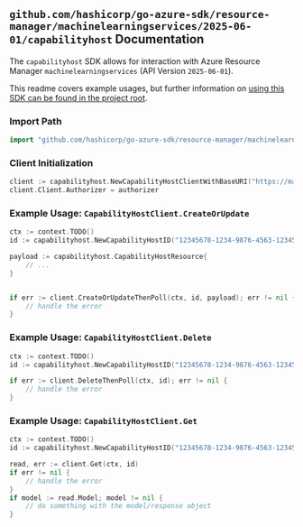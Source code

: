 
## `github.com/hashicorp/go-azure-sdk/resource-manager/machinelearningservices/2025-06-01/capabilityhost` Documentation

The `capabilityhost` SDK allows for interaction with Azure Resource Manager `machinelearningservices` (API Version `2025-06-01`).

This readme covers example usages, but further information on [using this SDK can be found in the project root](https://github.com/hashicorp/go-azure-sdk/tree/main/docs).

### Import Path

```go
import "github.com/hashicorp/go-azure-sdk/resource-manager/machinelearningservices/2025-06-01/capabilityhost"
```


### Client Initialization

```go
client := capabilityhost.NewCapabilityHostClientWithBaseURI("https://management.azure.com")
client.Client.Authorizer = authorizer
```


### Example Usage: `CapabilityHostClient.CreateOrUpdate`

```go
ctx := context.TODO()
id := capabilityhost.NewCapabilityHostID("12345678-1234-9876-4563-123456789012", "example-resource-group", "workspaceName", "capabilityHostName")

payload := capabilityhost.CapabilityHostResource{
	// ...
}


if err := client.CreateOrUpdateThenPoll(ctx, id, payload); err != nil {
	// handle the error
}
```


### Example Usage: `CapabilityHostClient.Delete`

```go
ctx := context.TODO()
id := capabilityhost.NewCapabilityHostID("12345678-1234-9876-4563-123456789012", "example-resource-group", "workspaceName", "capabilityHostName")

if err := client.DeleteThenPoll(ctx, id); err != nil {
	// handle the error
}
```


### Example Usage: `CapabilityHostClient.Get`

```go
ctx := context.TODO()
id := capabilityhost.NewCapabilityHostID("12345678-1234-9876-4563-123456789012", "example-resource-group", "workspaceName", "capabilityHostName")

read, err := client.Get(ctx, id)
if err != nil {
	// handle the error
}
if model := read.Model; model != nil {
	// do something with the model/response object
}
```
